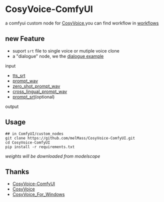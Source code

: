 # CosyVoice-ComfyUI
a comfyui custom node for [CosyVoice](https://github.com/FunAudioLLM/CosyVoice),you can find workflow in [workflows](./workflows/)

## new Feature
- suport `srt` file to single voice or mutiple voice clone
- a "dialogue" node, we the [dialogue example](./workflows/dialogue_workflow.json)

input
- [tts_srt](./workflows/dubbing/zh_test.srt)
- [prompt_wav](./workflows/dubbing/test.mp3)
- [zero_shot_prompt_wav](./workflows/zero_shot_prompt.wav)
- [cross_lingual_prompt_wav](./workflows/cross_lingual_prompt.wav)
- [prompt_srt](./workflows/dubbing/en_test.srt)(optional)

output


## Usage
```
## in ComfyUI/custom_nodes
git clone https://github.com/melMass/CosyVoice-ComfyUI.git
cd CosyVoice-ComfyUI
pip install -r requirements.txt
```
*weights will be downloaded from modelscope*

## Thanks
- [CosyVoice-ComfyUI](https://github.com/AIFSH/CosyVoice-ComfyUI)
- [CosyVoice](https://github.com/FunAudioLLM/CosyVoice)
- [CosyVoice_For_Windows](https://github.com/v3ucn/CosyVoice_For_Windows)
